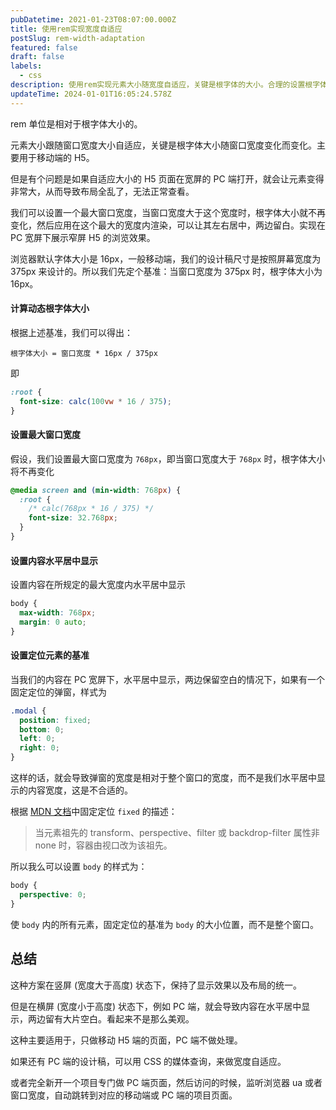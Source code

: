 ```yaml
---
pubDatetime: 2021-01-23T08:07:00.000Z
title: 使用rem实现宽度自适应
postSlug: rem-width-adaptation
featured: false
draft: false
labels:
  - css
description: 使用rem实现元素大小随宽度自适应，关键是根字体的大小。合理的设置根字体大小随宽度变化而变化，就可以轻易的实现这一点。
updateTime: 2024-01-01T16:05:24.578Z
---
```


rem 单位是相对于根字体大小的。

元素大小跟随窗口宽度大小自适应，关键是根字体大小随窗口宽度变化而变化。主要用于移动端的 H5。

但是有个问题是如果自适应大小的 H5 页面在宽屏的 PC 端打开，就会让元素变得非常大，从而导致布局全乱了，无法正常查看。

我们可以设置一个最大窗口宽度，当窗口宽度大于这个宽度时，根字体大小就不再变化，然后应用在这个最大的宽度内渲染，可以让其左右居中，两边留白。实现在 PC 宽屏下展示窄屏 H5 的浏览效果。

浏览器默认字体大小是 16px，一般移动端，我们的设计稿尺寸是按照屏幕宽度为 375px 来设计的。所以我们先定个基准：当窗口宽度为 375px 时，根字体大小为 16px。

#### 计算动态根字体大小

根据上述基准，我们可以得出：

```plaintext
根字体大小 = 窗口宽度 * 16px / 375px
```

即

```css
:root {
  font-size: calc(100vw * 16 / 375);
}
```

#### 设置最大窗口宽度

假设，我们设置最大窗口宽度为 `768px`，即当窗口宽度大于 `768px` 时，根字体大小将不再变化

```css
@media screen and (min-width: 768px) {
  :root {
    /* calc(768px * 16 / 375) */
    font-size: 32.768px;
  }
}
```

#### 设置内容水平居中显示

设置内容在所规定的最大宽度内水平居中显示

```css
body {
  max-width: 768px;
  margin: 0 auto;
}
```

#### 设置定位元素的基准

当我们的内容在 PC 宽屏下，水平居中显示，两边保留空白的情况下，如果有一个固定定位的弹窗，样式为

```css
.modal {
  position: fixed;
  bottom: 0;
  left: 0;
  right: 0;
}
```

这样的话，就会导致弹窗的宽度是相对于整个窗口的宽度，而不是我们水平居中显示的内容宽度，这是不合适的。

根据 [MDN 文档](https://developer.mozilla.org/zh-CN/docs/Web/CSS/position#fixed)中固定定位 `fixed` 的描述：

> 当元素祖先的 transform、perspective、filter 或 backdrop-filter 属性非 none 时，容器由视口改为该祖先。

所以我么可以设置 `body` 的样式为：

```css
body {
  perspective: 0;
}
```

使 `body` 内的所有元素，固定定位的基准为 `body` 的大小位置，而不是整个窗口。

## 总结

这种方案在竖屏 (宽度大于高度) 状态下，保持了显示效果以及布局的统一。

但是在横屏 (宽度小于高度) 状态下，例如 PC 端，就会导致内容在水平居中显示，两边留有大片空白。看起来不是那么美观。

这种主要适用于，只做移动 H5 端的页面，PC 端不做处理。

如果还有 PC 端的设计稿，可以用 CSS 的媒体查询，来做宽度自适应。

或者完全新开一个项目专门做 PC 端页面，然后访问的时候，监听浏览器 ua 或者窗口宽度，自动跳转到对应的移动端或 PC 端的项目页面。
